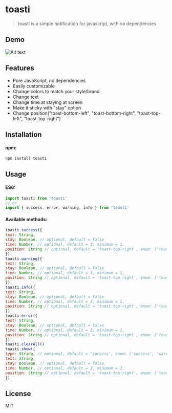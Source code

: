 # toasti

> toasti is a simple notification for javascript, with no dependencies

## Demo
![Alt text](/demo.gif?raw=true "Demo")

## Features

* Pure JavaScript, no dependencies
* Easily customizable
* Change colors to match your style/brand
* Change text
* Change time at staying at screen
* Make it sticky with "stay" option
* Change position("toast-bottom-left", "toast-bottom-right", "toast-top-left", "toast-top-right")

## Installation

#### npm:
```bash
npm install toasti
```

## Usage

#### ES6:
```js
import toasti from 'toasti'
// or
import { success, error, warning, info } from 'toasti'
```

#### Available methods:
```js
toasti.success({
text: String,
stay: Boolean, // optional, default = false
time: Number, // optional, default = 3, minimum = 1,
position: String // optional, default = 'toast-top-right', enum: ['toast-top-right', 'toast-bottom-right', 'toast-bottom-left', 'toast-top-left']
})
toasti.warning({
text: String,
stay: Boolean, // optional, default = false
time: Number, // optional, default = 3, minimum = 1,
position: String // optional, default = 'toast-top-right', enum: ['toast-top-right', 'toast-bottom-right', 'toast-bottom-left', 'toast-top-left']
})
toasti.info({
text: String,
stay: Boolean, // optional, default = false
time: Number, // optional, default = 3, minimum = 1,
position: String // optional, default = 'toast-top-right', enum: ['toast-top-right', 'toast-bottom-right', 'toast-bottom-left', 'toast-top-left']
})
toasti.error({
text: String,
stay: Boolean, // optional, default = false
time: Number, // optional, default = 3, minimum = 1,
position: String // optional, default = 'toast-top-right', enum: ['toast-top-right', 'toast-bottom-right', 'toast-bottom-left', 'toast-top-left']
})
toasti.clearAll()
toasti.show({
type: String, // optional, default = 'success', enum: ['success', 'warning', 'error', 'info']
text: String,
stay: Boolean, // optional, default = false
time: Number, // optional, default = 3, minimum = 1,
position: String // optional, default = 'toast-top-right', enum: ['toast-top-right', 'toast-bottom-right', 'toast-bottom-left', 'toast-top-left']
})
```
## License
MIT
